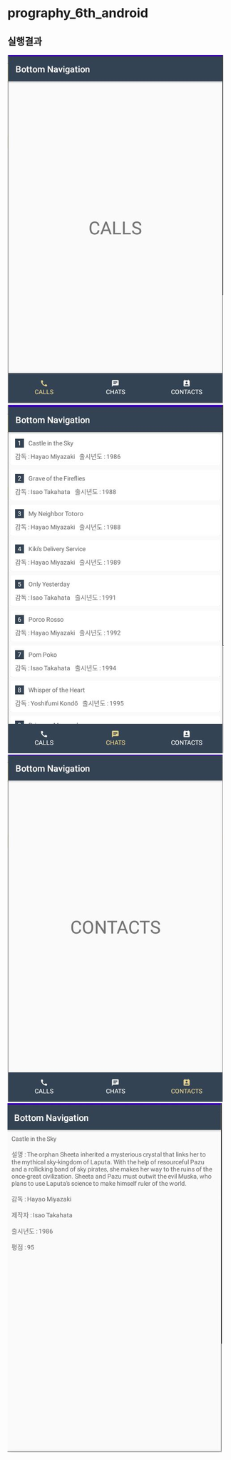 # prography_6th_android

## 실행결과

![capture1](./img/capture1.jpg)
![capture2](./img/capture2.jpg)
![capture3](./img/capture3.jpg)
![capture4](./img/capture4.jpg)
